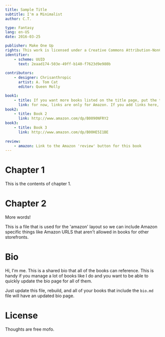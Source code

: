 ```yaml
---
title: Sample Title
subtitle: I'm a Minimalist
author: C.T.

type: Fantasy
lang: en-US
date: 2016-03-25

publisher: Make One Up
rights: This work is licensed under a Creative Commons Attribution-NonCommercial-ShareAlike 3.0 Unported License.
identifier:
    - scheme: UUID
      text: 2eaad174-503e-49ff-b140-f7623d9e980b
      
contributors:
    - designer: Chrisanthropic
      artist: A. Tom Cat
      editor: Queen Molly

book1: 
    - title: If you want more books listed on the title page, put the title(s) here
      link: for now, links are only for Amazon. If you add links here, they'll show up on the title page for .mobi output
book2:
    - title: Book 2
      link: http://www.amazon.com/dp/B0090NFRY2
book3:
    - title: Book 3
      link: http://www.amazon.com/dp/B00HE5I1BE
    
review:
    - amazon: Link to the Amazon 'review' button for this book
---
```


# Chapter 1
This is the contents of chapter 1.

# Chapter 2
More words!

This is a file that is used for the 'amazon' layout so we can include Amazon specific things like Amazon URLS that aren't allowed in books for other storefronts.

# Bio

Hi, I'm me. This is a shared bio that all of the books can reference. This is handy if you manage a lot of books like I do and you want to be able to quickly update the bio page for all of them.

Just update this file, rebuild, and all of your books that include the `bio.md` file will have an updated bio page.

# License

Thoughts are free mofo.

 
